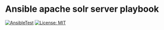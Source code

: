 # Ansible apache solr server playbook
[![AnsibleTest](https://github.com/spy86/ansible-apache-solr/actions/workflows/main.yml/badge.svg)](https://github.com/spy86/ansible-apache-solr/actions/workflows/main.yml) [![License: MIT](https://img.shields.io/badge/License-MIT-yellow.svg)](https://opensource.org/licenses/MIT)
